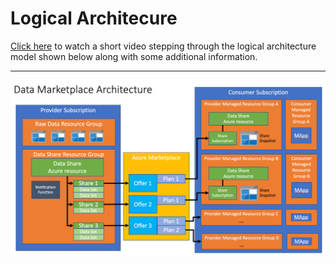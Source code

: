 # Logical Architecure


[Click here](https://youtu.be/oVL2-gHzJCQ) to watch a short video stepping through the logical architecture model shown below along with some additional information.

---

![Logical Architecture](./images/02.png)
